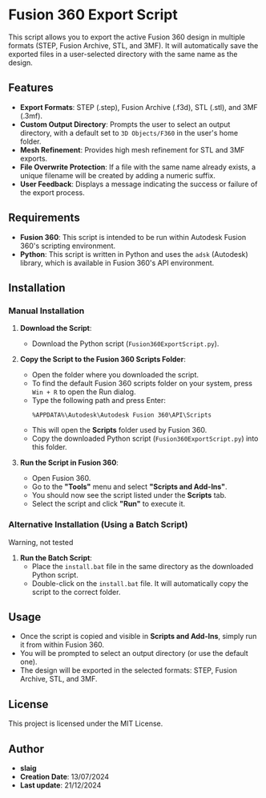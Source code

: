 # Fusion 360 Export Script

This script allows you to export the active Fusion 360 design in multiple formats (STEP, Fusion Archive, STL, and 3MF). It will automatically save the exported files in a user-selected directory with the same name as the design.

## Features

- **Export Formats**: STEP (.step), Fusion Archive (.f3d), STL (.stl), and 3MF (.3mf).
- **Custom Output Directory**: Prompts the user to select an output directory, with a default set to `3D Objects/F360` in the user's home folder.
- **Mesh Refinement**: Provides high mesh refinement for STL and 3MF exports.
- **File Overwrite Protection**: If a file with the same name already exists, a unique filename will be created by adding a numeric suffix.
- **User Feedback**: Displays a message indicating the success or failure of the export process.

## Requirements

- **Fusion 360**: This script is intended to be run within Autodesk Fusion 360's scripting environment.
- **Python**: This script is written in Python and uses the `adsk` (Autodesk) library, which is available in Fusion 360's API environment.

## Installation

### Manual Installation

1. **Download the Script**:
   - Download the Python script (`Fusion360ExportScript.py`).

2. **Copy the Script to the Fusion 360 Scripts Folder**:
   - Open the folder where you downloaded the script.
   - To find the default Fusion 360 scripts folder on your system, press `Win + R` to open the Run dialog.
   - Type the following path and press Enter:
     ```
     %APPDATA%\Autodesk\Autodesk Fusion 360\API\Scripts
     ```
   - This will open the **Scripts** folder used by Fusion 360.
   - Copy the downloaded Python script (`Fusion360ExportScript.py`) into this folder.

3. **Run the Script in Fusion 360**:
   - Open Fusion 360.
   - Go to the **"Tools"** menu and select **"Scripts and Add-Ins"**.
   - You should now see the script listed under the **Scripts** tab.
   - Select the script and click **"Run"** to execute it.

### Alternative Installation (Using a Batch Script)

Warning, not tested

1. **Run the Batch Script**:
   - Place the `install.bat` file in the same directory as the downloaded Python script.
   - Double-click on the `install.bat` file. It will automatically copy the script to the correct folder.

## Usage

- Once the script is copied and visible in **Scripts and Add-Ins**, simply run it from within Fusion 360.
- You will be prompted to select an output directory (or use the default one).
- The design will be exported in the selected formats: STEP, Fusion Archive, STL, and 3MF.

## License

This project is licensed under the MIT License.

## Author

- **slaig**
- **Creation Date**: 13/07/2024
- **Last update**: 21/12/2024
